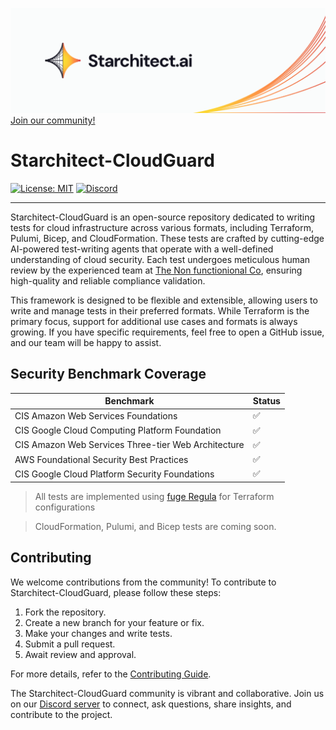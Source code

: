 [![Starchitect](./assets/starchitect.png)](https://starchitect.ai)
[Join our community!](https://discord.gg/r48ZahhA)
# Starchitect-CloudGuard


<!-- [![Regula Tests](https://github.com/cldcvr/terrarium/actions/workflows/regula-test.yml/badge.svg)](https://github.com/nonfx/starchitect-tests/actions/workflows/regula-test.yml)  -->

[![License: MIT](https://img.shields.io/badge/License-MIT-yellow.svg)](./LICENSE) 
[![Discord](https://img.shields.io/discord/1306489507499216897)](https://discord.gg/r48ZahhA)

---

Starchitect-CloudGuard is an open-source repository dedicated to writing tests for cloud infrastructure across various formats, including Terraform, Pulumi, Bicep, and CloudFormation. These tests are crafted by cutting-edge AI-powered test-writing agents that operate with a well-defined understanding of cloud security. Each test undergoes meticulous human review by the experienced team at [The Non functionional Co](https://nonfx.com), ensuring high-quality and reliable compliance validation.

This framework is designed to be flexible and extensible, allowing users to write and manage tests in their preferred formats. While Terraform is the primary focus, support for additional use cases and formats is always growing. If you have specific requirements, feel free to open a GitHub issue, and our team will be happy to assist.

## Security Benchmark Coverage

| Benchmark | Status |
|-----------|--------|
| CIS Amazon Web Services Foundations | ✅ |
| CIS Google Cloud Computing Platform Foundation | ✅ |
| CIS Amazon Web Services Three-tier Web Architecture | ✅ |
| AWS Foundational Security Best Practices | ✅ |
| CIS Google Cloud Platform Security Foundations | ✅|

> All tests are implemented using [fuge Regula](https://github.com/fugue/regula) for Terraform configurations

> CloudFormation, Pulumi, and Bicep tests are coming soon.


## Contributing

We welcome contributions from the community! To contribute to Starchitect-CloudGuard, please follow these steps:

1. Fork the repository.
2. Create a new branch for your feature or fix.
3. Make your changes and write tests.
4. Submit a pull request.
5. Await review and approval.

For more details, refer to the [Contributing Guide](CONTRIBUTING.md).

The Starchitect-CloudGuard community is vibrant and collaborative. Join us on our [Discord server](https://discord.gg/r48ZahhA) to connect, ask questions, share insights, and contribute to the project.